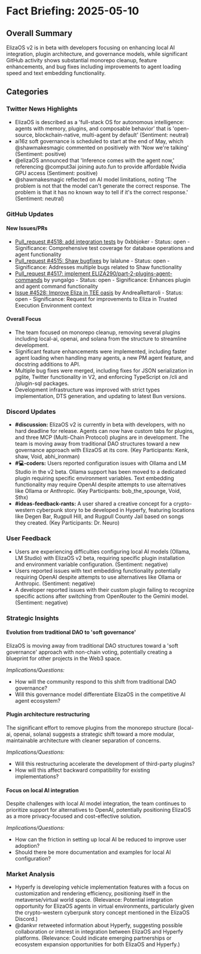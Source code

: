 # Fact Briefing: 2025-05-10

## Overall Summary
ElizaOS v2 is in beta with developers focusing on enhancing local AI integration, plugin architecture, and governance models, while significant GitHub activity shows substantial monorepo cleanup, feature enhancements, and bug fixes including improvements to agent loading speed and text embedding functionality.

## Categories

### Twitter News Highlights
- ElizaOS is described as a 'full-stack OS for autonomous intelligence: agents with memory, plugins, and composable behavior' that is 'open-source, blockchain-native, multi-agent by default' (Sentiment: neutral)
- ai16z soft governance is scheduled to start at the end of May, which @shawmakesmagic commented on positively with 'Now we're talking' (Sentiment: positive)
- @elizaOS announced that 'Inference comes with the agent now,' referencing @comput3ai joining auto.fun to provide affordable Nvidia GPU access (Sentiment: positive)
- @shawmakesmagic reflected on AI model limitations, noting 'The problem is not that the model can't generate the correct response. The problem is that it has no known way to tell if it's the correct response.' (Sentiment: neutral)

### GitHub Updates

#### New Issues/PRs
- [Pull_request #4518: add integration tests](https://github.com/elizaOS/eliza/pull/4518) by 0xbbjoker - Status: open - Significance: Comprehensive test coverage for database operations and agent functionality
- [Pull_request #4515: Shaw bugfixes](https://github.com/elizaOS/eliza/pull/4515) by lalalune - Status: open - Significance: Addresses multiple bugs related to Shaw functionality
- [Pull_request #4517: implement ELIZA290/part-2-plugins-agent-commands](https://github.com/elizaOS/eliza/pull/4517) by yungalgo - Status: open - Significance: Enhances plugin and agent command functionality
- [Issue #4528: Improve Eliza in TEE oasis](https://github.com/elizaOS/eliza/issues/4528) by AndreaRettaroli - Status: open - Significance: Request for improvements to Eliza in Trusted Execution Environment context

#### Overall Focus
- The team focused on monorepo cleanup, removing several plugins including local-ai, openai, and solana from the structure to streamline development.
- Significant feature enhancements were implemented, including faster agent loading when handling many agents, a new PM agent feature, and docstring additions to API.
- Multiple bug fixes were merged, including fixes for JSON serialization in pglite, Twitter functionality in V2, and enforcing TypeScript on /cli and /plugin-sql packages.
- Development infrastructure was improved with strict types implementation, DTS generation, and updating to latest Bun versions.

### Discord Updates
- **#discussion:** ElizaOS v2 is currently in beta with developers, with no hard deadline for release. Agents can now have custom tabs for plugins, and three MCP (Multi-Chain Protocol) plugins are in development. The team is moving away from traditional DAO structures toward a new governance approach with ElizaOS at its core. (Key Participants: Kenk, shaw, Void, abhi_ironman)
- **#💻-coders:** Users reported configuration issues with Ollama and LM Studio in the v2 beta. Ollama support has been moved to a dedicated plugin requiring specific environment variables. Text embedding functionality may require OpenAI despite attempts to use alternatives like Ollama or Anthropic. (Key Participants: bob_the_spounge, Void, Sthx)
- **#ideas-feedback-rants:** A user shared a creative concept for a crypto-western cyberpunk story to be developed in Hyperfy, featuring locations like Degen Bar, Rugpull Hill, and Rugpull County Jail based on songs they created. (Key Participants: Dr. Neuro)

### User Feedback
- Users are experiencing difficulties configuring local AI models (Ollama, LM Studio) with ElizaOS v2 beta, requiring specific plugin installation and environment variable configuration. (Sentiment: negative)
- Users reported issues with text embedding functionality potentially requiring OpenAI despite attempts to use alternatives like Ollama or Anthropic. (Sentiment: negative)
- A developer reported issues with their custom plugin failing to recognize specific actions after switching from OpenRouter to the Gemini model. (Sentiment: negative)

### Strategic Insights

#### Evolution from traditional DAO to 'soft governance'
ElizaOS is moving away from traditional DAO structures toward a 'soft governance' approach with non-chain voting, potentially creating a blueprint for other projects in the Web3 space.

*Implications/Questions:*
  - How will the community respond to this shift from traditional DAO governance?
  - Will this governance model differentiate ElizaOS in the competitive AI agent ecosystem?

#### Plugin architecture restructuring
The significant effort to remove plugins from the monorepo structure (local-ai, openai, solana) suggests a strategic shift toward a more modular, maintainable architecture with cleaner separation of concerns.

*Implications/Questions:*
  - Will this restructuring accelerate the development of third-party plugins?
  - How will this affect backward compatibility for existing implementations?

#### Focus on local AI integration
Despite challenges with local AI model integration, the team continues to prioritize support for alternatives to OpenAI, potentially positioning ElizaOS as a more privacy-focused and cost-effective solution.

*Implications/Questions:*
  - How can the friction in setting up local AI be reduced to improve user adoption?
  - Should there be more documentation and examples for local AI configuration?

### Market Analysis
- Hyperfy is developing vehicle implementation features with a focus on customization and rendering efficiency, positioning itself in the metaverse/virtual world space. (Relevance: Potential integration opportunity for ElizaOS agents in virtual environments, particularly given the crypto-western cyberpunk story concept mentioned in the ElizaOS Discord.)
- @dankvr retweeted information about Hyperfy, suggesting possible collaboration or interest in integration between ElizaOS and Hyperfy platforms. (Relevance: Could indicate emerging partnerships or ecosystem expansion opportunities for both ElizaOS and Hyperfy.)